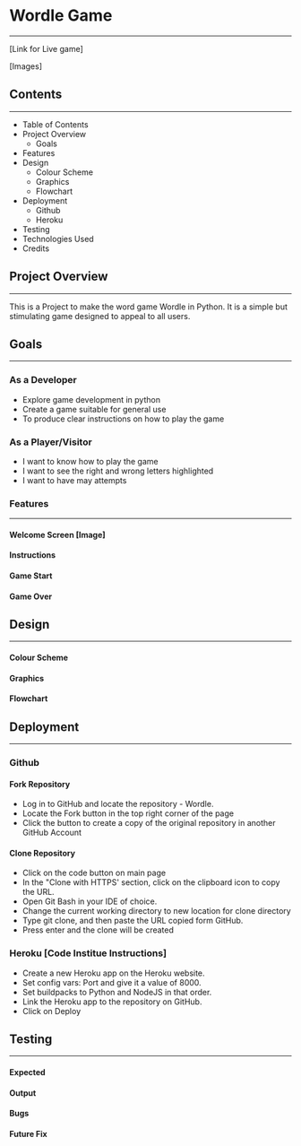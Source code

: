# Wordle Game
***

[Link for Live game]

[Images]

## Contents
***
 * Table of Contents
 * Project Overview
    * Goals
 * Features
 * Design
    * Colour Scheme
    * Graphics
    * Flowchart
 * Deployment
    * Github
    * Heroku
 * Testing
 * Technologies Used
 * Credits 

## Project Overview
 ***
 This is a Project to make the word game Wordle in Python. It is a simple but stimulating game designed to appeal to all users.

## Goals
 ***
 ### As a Developer
 * Explore game development in python
 * Create a game suitable for general use
 * To produce clear instructions on how to play the game

 ### As a Player/Visitor
 * I want to know how to play the game
 * I want to see the right and wrong letters highlighted
 * I want to have may attempts

### Features
***
#### Welcome Screen [Image]

#### Instructions

#### Game Start

#### Game Over


## Design
***
#### Colour Scheme

#### Graphics

#### Flowchart

## Deployment
***

### Github
#### Fork Repository
* Log in to GitHub and locate the repository - Wordle.
* Locate the Fork button in the top right corner of the page
* Click the button to create a copy of the original repository in another GitHub Account

#### Clone Repository
* Click on the code button on main page
* In the "Clone with HTTPS' section, click on the clipboard icon to copy the URL.
* Open Git Bash in your IDE of choice.
* Change the current working directory to new location for clone directory
* Type git clone, and then paste the URL copied form GitHub.
* Press enter and the clone will be created

### Heroku [Code Institue Instructions]
 * Create a new Heroku app on the Heroku website.
 * Set config vars: Port and give it a value of 8000.
 * Set buildpacks to Python and NodeJS in that order.
 * Link the Heroku app to the repository on GitHub.
 * Click on Deploy


## Testing
***

#### Expected

#### Output

#### Bugs

#### Future Fix

